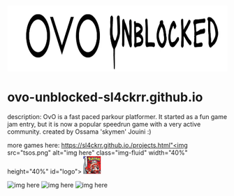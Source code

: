 <img src="./ovo-unblocked-game-logo.webp" alt="img here" class="img-fluid" width="900px" height="150px" id="logo">

# ovo-unblocked-sl4ckrr.github.io
description: OvO is a fast paced parkour platformer. It started as a fun game jam entry, but it is now a popular speedrun game with a very active community.
created by Ossama 'skymen' Jouini :)

more games here:
<a>https://sl4ckrr.github.io./projects.html"<img src="tsos.png" alt="img here" class="img-fluid" width="40%" height="40%" id="logo"></a>
<img src="ruby.jpg" alt="img here" class="img-fluid" width="40px" height="40px" id="logo">

<img src="" alt="img here" class="img-fluid" width="900px" height="150px" id="logo">
<img src="" alt="img here" class="img-fluid" width="900px" height="150px" id="logo">
<img src="" alt="img here" class="img-fluid" width="900px" height="150px" id="logo">
